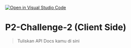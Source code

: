 [![Open in Visual Studio Code](https://classroom.github.com/assets/open-in-vscode-718a45dd9cf7e7f842a935f5ebbe5719a5e09af4491e668f4dbf3b35d5cca122.svg)](https://classroom.github.com/online_ide?assignment_repo_id=14983310&assignment_repo_type=AssignmentRepo)
# P2-Challenge-2 (Client Side)

> Tuliskan API Docs kamu di sini
